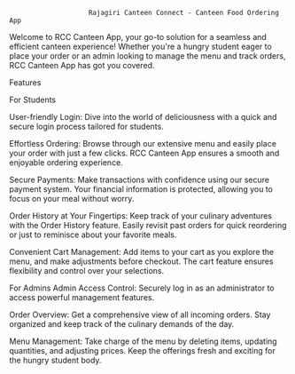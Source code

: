                         Rajagiri Canteen Connect - Canteen Food Ordering App

Welcome to RCC Canteen App, your go-to solution for a seamless and efficient canteen experience! Whether you're a hungry student eager to place your order or an admin looking to manage the menu and track orders, RCC Canteen App has got you covered.

Features

For Students

User-friendly Login: Dive into the world of deliciousness with a quick and secure login process tailored for students.

Effortless Ordering: Browse through our extensive menu and easily place your order with just a few clicks. RCC Canteen App ensures a smooth and enjoyable ordering experience.

Secure Payments: Make transactions with confidence using our secure payment system. Your financial information is protected, allowing you to focus on your meal without worry.

Order History at Your Fingertips: Keep track of your culinary adventures with the Order History feature. Easily revisit past orders for quick reordering or just to reminisce about your favorite meals.

Convenient Cart Management: Add items to your cart as you explore the menu, and make adjustments before checkout. The cart feature ensures flexibility and control over your selections.

For Admins
Admin Access Control: Securely log in as an administrator to access powerful management features.

Order Overview: Get a comprehensive view of all incoming orders. Stay organized and keep track of the culinary demands of the day.

Menu Management: Take charge of the menu by deleting items, updating quantities, and adjusting prices. Keep the offerings fresh and exciting for the hungry student body.

